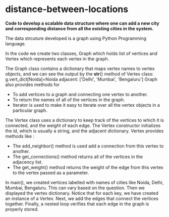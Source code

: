 # distance-between-locations
**Code to develop a scalable data structure where one can add a new city and corresponding distance from all the existing cities in the system.**

The data strcuture developed is a graph using Python Programming language.

In the code we create two classes, Graph which holds list of vertices and Vertex which represents each vertex in the graph.

The Graph class contains a dictionary that maps vertex names to vertex objects, and we can see the output by the __str__() method of Vertex class:
g.vert_dict[Noida]=Noida adjacent: ['Delhi', 'Mumbai', 'Bengaluru']
Graph also provides methods for 
- To add vertices to a graph and connecting one vertex to another. 
- To return the names of all of the vertices in the graph.
- Iterator is used to make it easy to iterate over all the vertex objects in a particular graph.

The Vertex class uses a dictionary to keep track of the vertices to which it is connected, and the weight of each edge. The Vertex constructor initializes the id, which is usually a string, and the adjacent dictionary. 
Vertex provides methods like :
- The add_neighbor() method is used add a connection from this vertex to another. 
- The get_connections() method returns all of the vertices in the adjacency list. 
- The get_weight() method returns the weight of the edge from this vertex to the vertex passed as a parameter.

In main(), we created vertices labelled with names of cities like Noida, Delhi, Mumbai, Bengaluru. This can vary based on the question.
Then we displayed the vertex dictionary. Notice that for each key, we have created an instance of a Vertex. Next, we add the edges that connect the vertices together. Finally, a nested loop verifies that each edge in the graph is properly stored.
